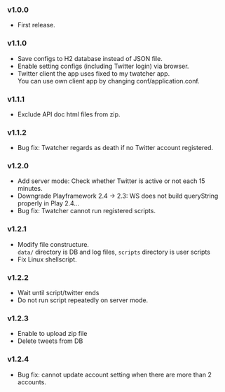 ### v1.0.0
- First release.

### v1.1.0
- Save configs to H2 database instead of JSON file.
- Enable setting configs (including Twitter login) via browser.
- Twitter client the app uses fixed to my twatcher app.  
  You can use own client app by changing conf/application.conf.

### v1.1.1
- Exclude API doc html files from zip.

### v1.1.2
- Bug fix: Twatcher regards as death if no Twitter account registered.

### v1.2.0
- Add server mode: Check whether Twitter is active or not each 15 minutes.
- Downgrade Playframework 2.4 -> 2.3: WS does not build queryString properly in Play 2.4...
- Bug fix: Twatcher cannot run registered scripts.

### v1.2.1
- Modify file constructure.  
  `data/` directory is DB and log files, `scripts` directory is user scripts
- Fix Linux shellscript.

### v1.2.2
- Wait until script/twitter ends
- Do not run script repeatedly on server mode.

### v1.2.3
- Enable to upload zip file
- Delete tweets from DB

### v1.2.4
- Bug fix: cannot update account setting when there are more than 2 accounts.
